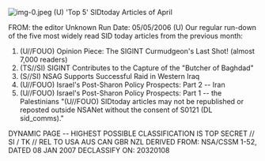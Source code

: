 ![img-0.jpeg](img-0.jpeg)
(U) 'Top 5' SIDtoday Articles of April

FROM: the editor
Unknown
Run Date: 05/05/2006
(U) Our regular run-down of the five most widely read SID today articles from the previous month:

1. (U//FOUO) Opinion Piece: The SIGINT Curmudgeon's Last Shot! (almost 7,000 readers)
2. (TS//SI) SIGINT Contributes to the Capture of the "Butcher of Baghdad"
3. (S//SI) NSAG Supports Successful Raid in Western Iraq
4. (U//FOUO) Israel's Post-Sharon Policy Prospects: Part 2 -- Iran
5. (U//FOUO) Israel's Post-Sharon Policy Prospects: Part 1 -- the Palestinians
"(U//FOUO) SIDtoday articles may not be republished or reposted outside NSANet without the consent of S0121 (DL sid_comms)."

DYNAMIC PAGE -- HIGHEST POSSIBLE CLASSIFICATION IS
TOP SECRET // SI / TK // REL TO USA AUS CAN GBR NZL
DERIVED FROM: NSA/CSSM 1-52, DATED 08 JAN 2007 DECLASSIFY ON: 20320108
